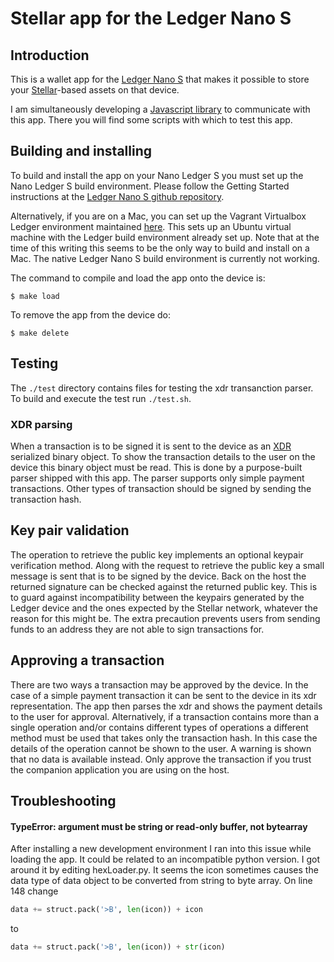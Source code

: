 # Stellar app for the Ledger Nano S

## Introduction

This is a wallet app for the [Ledger Nano S](https://www.ledgerwallet.com/products/ledger-nano-s) that makes it possible to store your [Stellar](https://www.stellar.org/)-based assets on that device.

I am simultaneously developing a [Javascript library](https://github.com/lenondupe/stellar-ledger-api) to communicate with this app. There you will find some scripts with which to test this app.

## Building and installing

To build and install the app on your Nano Ledger S you must set up the Nano Ledger S build environment. Please follow the Getting Started instructions at the [Ledger Nano S github repository](https://github.com/LedgerHQ/ledger-nano-s).

Alternatively, if you are on a Mac, you can set up the Vagrant Virtualbox Ledger environment maintained [here](https://github.com/fix/ledger-vagrant). This sets up an Ubuntu virtual machine with the Ledger build environment already set up. Note that at the time of this writing this seems to be the only way to build and install on a Mac. The native Ledger Nano S build environment is currently not working.

The command to compile and load the app onto the device is:

```$ make load```

To remove the app from the device do:

```$ make delete```

## Testing

The `./test` directory contains files for testing the xdr transanction parser. To build and execute the test run `./test.sh`.

### XDR parsing

When a transaction is to be signed it is sent to the device as an [XDR](https://tools.ietf.org/html/rfc1832) serialized binary object. To show the transaction details to the user on the device this binary object must be read. This is done by a purpose-built parser shipped with this app. The parser supports only simple payment transactions. Other types of transaction should be signed by sending the transaction hash.

## Key pair validation

The operation to retrieve the public key implements an optional keypair verification method. Along with the request to retrieve the public key a small message is sent that is to be signed by the device. Back on the host the returned signature can be checked against the returned public key. This is to guard against incompatibility between the keypairs generated by the Ledger device and the ones expected by the Stellar network, whatever the reason for this might be. The extra precaution prevents users from sending funds to an address they are not able to sign transactions for.

## Approving a transaction

There are two ways a transaction may be approved by the device. In the case of a simple payment transaction it can be sent to the device in its xdr representation. The app then parses the xdr and shows the payment details to the user for approval.
Alternatively, if a transaction contains more than a single operation and/or contains different types of operations a different method must be used that takes only the transaction hash. In this case the details of the operation cannot be shown to the user. A warning is shown that no data is available instead. Only approve the transaction if you trust the companion application you are using on the host.

## Troubleshooting

#### TypeError: argument must be string or read-only buffer, not bytearray

After installing a new development environment I ran into this issue while loading the app. It could be related to an incompatible python version. I got around it by editing hexLoader.py. It seems the icon sometimes causes the data type of data object to be converted from string to byte array. On line 148 change
```python
data += struct.pack('>B', len(icon)) + icon
```  
to 
```python
data += struct.pack('>B', len(icon)) + str(icon)
```